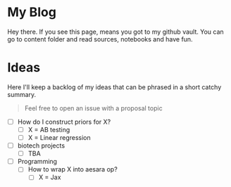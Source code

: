 # My Blog

Hey there. If you see this page, means you got to my github vault. You can go to content folder and read sources, notebooks and have fun.

# Ideas

Here I'll keep a backlog of my ideas that can be phrased in a short catchy summary.

> Feel free to open an issue with a proposal topic

- [ ] How do I construct priors for X?
    - [ ] X = AB testing
    - [ ] X = Linear regression
- [ ] biotech projects
    - [ ] TBA
- [ ] Programming
    - [ ] How to wrap X into aesara op?
        - [ ] X = Jax

